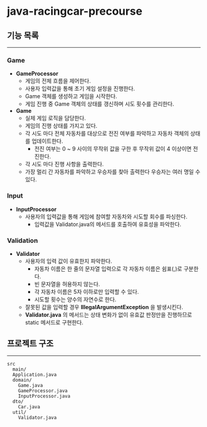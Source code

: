 # java-racingcar-precourse

## 기능 목록

---

### Game

- __GameProcessor__
    - 게임의 전체 흐름을 제어한다.
    - 사용자 입력값을 통해 초기 게임 설정을 진행한다.
    - Game 객체를 생성하고 게임을 시작한다.
    - 게임 진행 중 Game 객체의 상태를 갱신하며 시도 횟수를 관리한다.
- __Game__
    - 실제 게임 로직을 담당한다.
    - 게임의 진행 상태를 가지고 있다.
    - 각 시도 마다 전체 자동차를 대상으로 전진 여부를 파악하고 자동차 객체의 상태를 업데이트한다.
      - 전진 여부는 0 ~ 9 사이의 무작위 값을 구한 후 무작위 값이 4 이상이면 전진한다.
    - 각 시도 마다 진행 사항을 출력한다.
    - 가장 멀리 간 자동차를 파악하고 우승자를 찾아 출력한다 우승자는 여러 명일 수 있다.

### Input

- __InputProcessor__
  - 사용자의 입력값을 통해 게임에 참여할 자동차와 시도할 회수를 파싱한다.
      - 입력값을 Validator.java의 메서드를 호출하여 유효성을 파악한다.

### Validation
- __Validator__
  - 사용자의 입력 값이 유효한지 파악한다.
      - 자동차 이름은 한 줄의 문자열 입력으로 각 자동차 이름은 쉼표(,)로 구분한다.
      - 빈 문자열을 허용하지 않는다.
      - 각 자동차 이름은 5자 이하로만 입력할 수 있다.
      - 시도할 횟수는 양수의 자연수로 한다.
  - 잘못된 값을 입력할 경우 __IllegalArgumentException__ 을 발생시킨다.
  - __Validator.java__ 의 메서드는 상태 변화가 없이 유효값 판정만을 진행하므로 static 메서드로 구현한다.


## 프로젝트 구조

---

~~~
src
  main/
  Application.java
  domain/
    Game.java
    GameProcessor.java
    InputProcessor.java
  dto/
    Car.java
  util/
    Validator.java